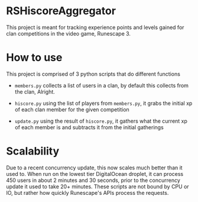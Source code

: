 # RSHiscoreAggregator
This project is meant for tracking experience points and levels gained for clan competitions in the video game, Runescape 3. 

# How to use
This project is comprised of 3 python scripts that do different functions

- `members.py`  collects a list of users in a clan, by default this collects from the clan, Alright.

- `hiscore.py` using the list of players from `members.py`, it grabs the initial xp of each clan member for the given competition
- `update.py` using the result of `hiscore.py`, it gathers what the current xp of each member is and subtracts it from the initial gatherings

# Scalability
Due to a recent concurrency update, this now scales much better than it used to. 
When run on the lowest tier DigitalOcean droplet, it can process 450 users in about 2 minutes and 30 seconds, prior to the concurrency update it used to take 20+ minutes. 
These scripts are not bound by CPU or IO, but rather how quickly Runescape's APIs process the requests.
